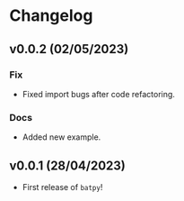# Changelog

<!--next-version-placeholder-->

## v0.0.2 (02/05/2023)

### Fix
- Fixed import bugs after code refactoring.

### Docs
- Added new example.

## v0.0.1 (28/04/2023)

- First release of `batpy`!
